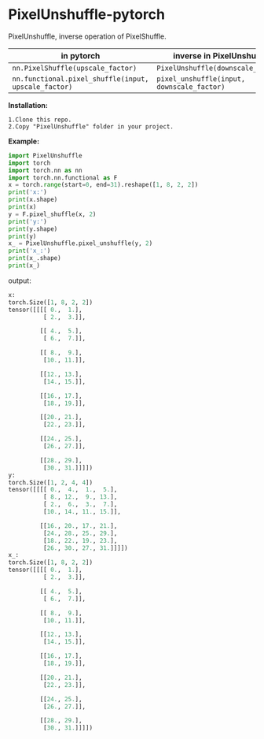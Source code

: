# PixelUnshuffle-pytorch
PixelUnshuffle, inverse operation of PixelShuffle.



| in pytorch                                           | inverse in PixelUnshuffle                  |
| ---------------------------------------------------- | ------------------------------------------ |
| `nn.PixelShuffle(upscale_factor)`                    | `PixelUnshuffle(downscale_factor)`         |
| `nn.functional.pixel_shuffle(input, upscale_factor)` | `pixel_unshuffle(input, downscale_factor)` |



**Installation:**

```
1.Clone this repo.
2.Copy "PixelUnshuffle" folder in your project.
```

**Example:**

```python
import PixelUnshuffle
import torch
import torch.nn as nn
import torch.nn.functional as F
x = torch.range(start=0, end=31).reshape([1, 8, 2, 2])
print('x:')
print(x.shape)
print(x)
y = F.pixel_shuffle(x, 2)
print('y:')
print(y.shape)
print(y)
x_ = PixelUnshuffle.pixel_unshuffle(y, 2)
print('x_:')
print(x_.shape)
print(x_)
```

output:

```python
x:
torch.Size([1, 8, 2, 2])
tensor([[[[ 0.,  1.],
          [ 2.,  3.]],

         [[ 4.,  5.],
          [ 6.,  7.]],

         [[ 8.,  9.],
          [10., 11.]],

         [[12., 13.],
          [14., 15.]],

         [[16., 17.],
          [18., 19.]],

         [[20., 21.],
          [22., 23.]],

         [[24., 25.],
          [26., 27.]],

         [[28., 29.],
          [30., 31.]]]])
y:
torch.Size([1, 2, 4, 4])
tensor([[[[ 0.,  4.,  1.,  5.],
          [ 8., 12.,  9., 13.],
          [ 2.,  6.,  3.,  7.],
          [10., 14., 11., 15.]],

         [[16., 20., 17., 21.],
          [24., 28., 25., 29.],
          [18., 22., 19., 23.],
          [26., 30., 27., 31.]]]])
x_:
torch.Size([1, 8, 2, 2])
tensor([[[[ 0.,  1.],
          [ 2.,  3.]],

         [[ 4.,  5.],
          [ 6.,  7.]],

         [[ 8.,  9.],
          [10., 11.]],

         [[12., 13.],
          [14., 15.]],

         [[16., 17.],
          [18., 19.]],

         [[20., 21.],
          [22., 23.]],

         [[24., 25.],
          [26., 27.]],

         [[28., 29.],
          [30., 31.]]]])

```
